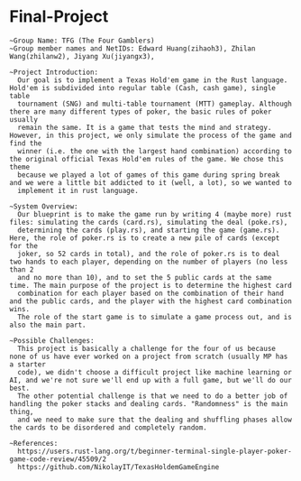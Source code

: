 # Final-Project
	~Group Name: TFG (The Four Gamblers)
	~Group member names and NetIDs: Edward Huang(zihaoh3), Zhilan Wang(zhilanw2), Jiyang Xu(jiyangx3),
 
	~Project Introduction:
	  Our goal is to implement a Texas Hold'em game in the Rust language. Hold'em is subdivided into regular table (Cash, cash game), single table
	  tournament (SNG) and multi-table tournament (MTT) gameplay. Although there are many different types of poker, the basic rules of poker usually
	  remain the same. It is a game that tests the mind and strategy. However, in this project, we only simulate the process of the game and find the
	  winner (i.e. the one with the largest hand combination) according to the original official Texas Hold'em rules of the game. We chose this theme
	  because we played a lot of games of this game during spring break and we were a little bit addicted to it (well, a lot), so we wanted to
	  implement it in rust language.

	~System Overview:
	  Our blueprint is to make the game run by writing 4 (maybe more) rust files: simulating the cards (card.rs), simulating the deal (poke.rs),
	  determining the cards (play.rs), and starting the game (game.rs). Here, the role of poker.rs is to create a new pile of cards (except for the
	  joker, so 52 cards in total), and the role of poker.rs is to deal two hands to each player, depending on the number of players (no less than 2
	  and no more than 10), and to set the 5 public cards at the same time. The main purpose of the project is to determine the highest card
	  combination for each player based on the combination of their hand and the public cards, and the player with the highest card combination wins.
	  The role of the start game is to simulate a game process out, and is also the main part.

	~Possible Challenges:
	  This project is basically a challenge for the four of us because none of us have ever worked on a project from scratch (usually MP has a starter
	  code), we didn't choose a difficult project like machine learning or AI, and we're not sure we'll end up with a full game, but we'll do our best.
	  The other potential challenge is that we need to do a better job of handling the poker stacks and dealing cards. "Randomness" is the main thing,
	  and we need to make sure that the dealing and shuffling phases allow the cards to be disordered and completely random.

	~References:
	  https://users.rust-lang.org/t/beginner-terminal-single-player-poker-game-code-review/45509/2
	  https://github.com/NikolayIT/TexasHoldemGameEngine
  
